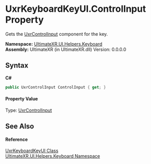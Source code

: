 # UxrKeyboardKeyUI.ControlInput Property 
 

Gets the <a href="T_UltimateXR_UI_UnityInputModule_Controls_UxrControlInput">UxrControlInput</a> component for the key.

**Namespace:**&nbsp;<a href="N_UltimateXR_UI_Helpers_Keyboard">UltimateXR.UI.Helpers.Keyboard</a><br />**Assembly:**&nbsp;UltimateXR (in UltimateXR.dll) Version: 0.0.0.0

## Syntax

**C#**<br />
``` C#
public UxrControlInput ControlInput { get; }
```


#### Property Value
Type: <a href="T_UltimateXR_UI_UnityInputModule_Controls_UxrControlInput">UxrControlInput</a>

## See Also


#### Reference
<a href="T_UltimateXR_UI_Helpers_Keyboard_UxrKeyboardKeyUI">UxrKeyboardKeyUI Class</a><br /><a href="N_UltimateXR_UI_Helpers_Keyboard">UltimateXR.UI.Helpers.Keyboard Namespace</a><br />
